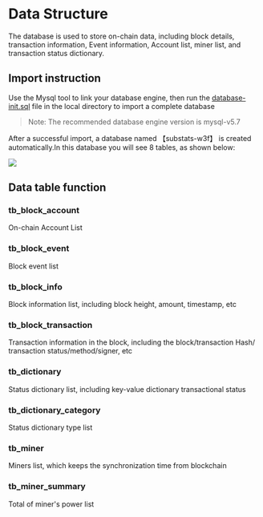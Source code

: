 # Data Structure

The database is used to store on-chain data, including block details, transaction information, Event information, Account list, miner list, and transaction status dictionary.

##  Import instruction

Use the Mysql tool to link your database engine, then run the [database-init.sql](database-init.sql) file in the local directory to import a complete database

> Note: The recommended database engine version is mysql-v5.7

After a successful import, a database named 【substats-w3f】 is created automatically.In this database you will see 8 tables, as shown below:

![](./img/database.png)


## Data table function

### tb_block_account

On-chain Account List

### tb_block_event

Block event list

### tb_block_info

Block information list, including block height, amount, timestamp, etc

### tb_block_transaction

Transaction information in the block, including the block/transaction Hash/ transaction status/method/signer, etc

### tb_dictionary

Status dictionary list, including key-value dictionary transactional status

### tb_dictionary_category

Status dictionary type list

### tb_miner

Miners list, which keeps the synchronization time from blockchain

### tb_miner_summary

Total of miner's power list